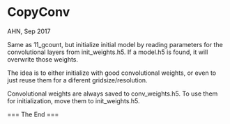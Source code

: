CopyConv
===========
AHN, Sep 2017

Same as 11_gcount, but initialize initial model by reading parameters
for the convolutional layers from init_weights.h5.
If a model.h5 is found, it will overwrite those weights.

The idea is to either initialize with good convolutional weights,
or even to just reuse them for a diferent gridsize/resolution.

Convolutional weights are always saved to conv_weights.h5.
To use them for initialization, move them to init_weights.h5.

=== The End ===
